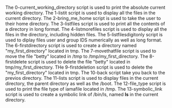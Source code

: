 The 0-current_working_directory script is used to print the absolute current working directory.
The 1-listit script is used to display all the files in the current directory.
The 2-bring_me_home script is used to take the user to their home directory.
The 3-listfiles script is used to print all the contents of a directory in long format.
The 4-listmorefiles script is used to display all the files in the directory, including hidden files.
The 5-listfilesdigitonly script is used to diplay files user and group IDS numerically as well as long format.
The 6-firstdirectory script is used to create a directory named "my_first_directory" located in tmp.
The 7-movethatfile script is used to move the file "betty" located in /tmp to /tmp/my_first_directory.
The 8-firstdelete script is used to delete the file "betty" located in tmp/my_first_directory.
THe 9-firstdeletion script is used to delete the "my_first_directory" located in tmp.
The 10-back script take you back to the previos directory.
The 11-lists script is used to display files in the current directory, the parent directory as well as the /boot.
The 12-file_type script is used to print the file type of iamafile located in /tmp.
The 13-symbolic_link script is used to create a symbolic link of /bin/ls, named __ls__ in the current directory.
